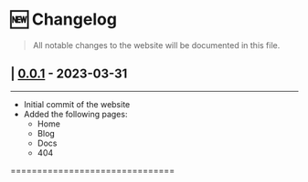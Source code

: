 <!---
THIS CHANGELOG FOLLOWS SEMANTIC VERSIONING - http://semver.org/
AND KEEPACHANGELOG - https://keepachangelog.com/en/1.1.0/ !!!

Please adhere to the rules when editing this file.

Given a version number MAJOR.MINOR.PATCH, increment the:
    MAJOR version when you make incompatible API changes
    MINOR version when you add functionality in a backwards compatible manner
    PATCH version when you make backwards compatible bug fixes
    Additional labels for pre-release and build metadata are available as extensions to the MAJOR.MINOR.PATCH format.
--->

# 🆕 Changelog
>All notable changes to the website will be documented in this file.


## | [0.0.1] - 2023-03-31

___

- Initial commit of the website
- Added the following pages:
    - Home
    - Blog
    - Docs
    - 404

===============================

[0.0.1]: https://ml-de.zivgitlabpages.uni-muenster.de/teaching/ps-house-tech/
